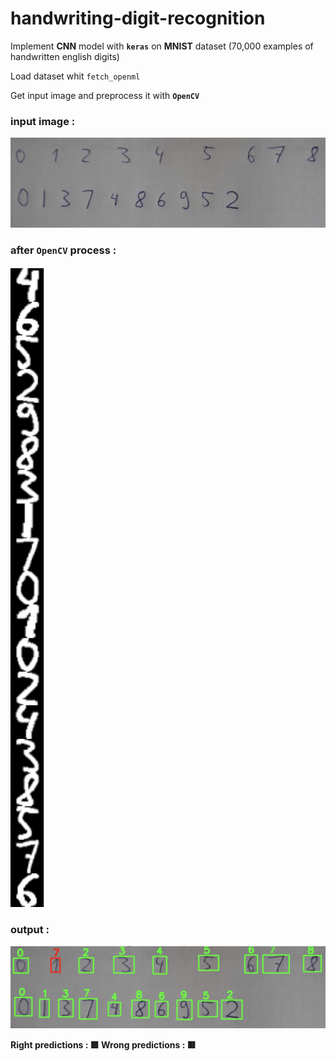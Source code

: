 # handwriting-digit-recognition

Implement **CNN** model with **`keras`** on **MNIST** dataset (70,000 examples of handwritten english digits)

Load dataset whit `fetch_openml`

Get input image and preprocess it with **`OpenCV`**

### input image :
![](input.png)

### after `OpenCV` process :
![](opencv-process.png)

### output :
![](output.png)

**Right predictions : 🟩
Wrong predictions : 🟥**

